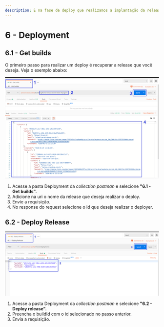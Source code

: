 ```yaml
---
description: É na fase de deploy que realizamos a implantação da release no kubernetes.
---
```


# 6 - Deployment

## 6.1 - Get builds

O primeiro passo para realizar um deploy é recuperar a release que você deseja. Veja o exemplo abaixo:

![](../../.gitbook/assets/6.1-get-builds.png)

1. Acesse a pasta Deployment da _collection_ _postman_ e selecione **"6.1 - Get builds".**
2. Adicione na uri o nome da release que deseja realizar o deploy.
3. Envie a requisição.
4. No response do request selecione o id que deseja realizar o deployer.

## 6.2 - Deploy Release

![](../../.gitbook/assets/6.2-deploy-release.png)

1. Acesse a pasta Deployment da _collection_ _postman_ e selecione **"6.2 - Deploy release".**
2. Preencha o buildId com o id selecionado no passo anterior.
3. Envia a requisição.

